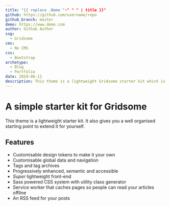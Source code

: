 ```yaml
---
title: "{{ replace .Name "-" " " | title }}"
github: https://github.com/username/repo
github_branch: master
demo: https://www.demo.com
author: Github Author
ssg:
  - Gridsome
cms:
  - No CMS
css:
  - Bootstrap
archetype:
  - Blog
  - Portfolio
date: 2019-06-11
description: This theme is a lightweight Gridsome starter kit which is perfect for a blog or a portfolio
---
```


# A simple starter kit for Gridsome

This theme is a lightweight starter kit. It also gives you a well organised starting point to extend it for yourself.

## Features

- Customisable design tokens to make it your own
- Customisable global data and navigation
- Tags and tag archives
- Progressively enhanced, semantic and accessible
- _Super_ lightweight front-end
- Sass powered CSS system with utility class generator
- Service worker that caches pages so people can read your articles offline
- An RSS feed for your posts

